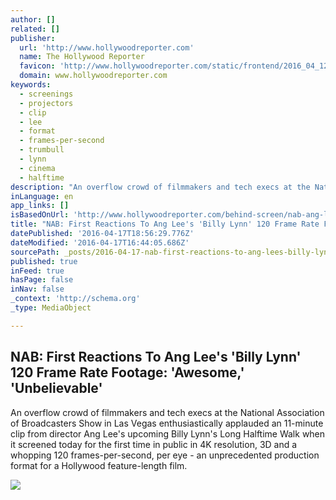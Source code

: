 ```yaml
---
author: []
related: []
publisher:
  url: 'http://www.hollywoodreporter.com'
  name: The Hollywood Reporter
  favicon: 'http://www.hollywoodreporter.com/static/frontend/2016_04_12_1917/assets/images/brand/favicon.ico'
  domain: www.hollywoodreporter.com
keywords:
  - screenings
  - projectors
  - clip
  - lee
  - format
  - frames-per-second
  - trumbull
  - lynn
  - cinema
  - halftime
description: "An overflow crowd of filmmakers and tech execs at the National Association of Broadcasters Show in Las Vegas enthusiastically applauded an 11-minute clip from director Ang Lee's upcoming Billy Lynn's Long Halftime Walk when it screened today for the first time in public in 4K resolution, 3D and a whopping 120 frames-per-second, per eye - an unprecedented production format for a Hollywood feature-length film."
inLanguage: en
app_links: []
isBasedOnUrl: 'http://www.hollywoodreporter.com/behind-screen/nab-ang-lees-billy-lynn-884425'
title: "NAB: First Reactions To Ang Lee's 'Billy Lynn' 120 Frame Rate Footage: 'Awesome,' 'Unbelievable'"
datePublished: '2016-04-17T18:56:29.776Z'
dateModified: '2016-04-17T16:44:05.686Z'
sourcePath: _posts/2016-04-17-nab-first-reactions-to-ang-lees-billy-lynn-120-frame-rat.md
published: true
inFeed: true
hasPage: false
inNav: false
_context: 'http://schema.org'
_type: MediaObject

---
```

<article style=""><h1>NAB: First Reactions To Ang Lee's 'Billy Lynn' 120 Frame Rate Footage: 'Awesome,' 'Unbelievable'</h1><p>An overflow crowd of filmmakers and tech execs at the National Association of Broadcasters Show in Las Vegas enthusiastically applauded an 11-minute clip from director Ang Lee's upcoming Billy Lynn's Long Halftime Walk when it screened today for the first time in public in 4K resolution, 3D and a whopping 120 frames-per-second, per eye - an unprecedented production format for a Hollywood feature-length film.</p><img src="http://cdn2.thr.com/sites/default/files/2016/03/gettyimages-504971456_-_h_2016.jpg" /></article>